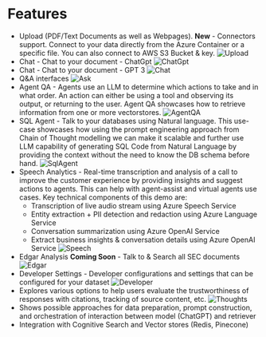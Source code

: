 # Features

* Upload (PDF/Text Documents as well as Webpages).  **New** - Connectors support.  Connect to your data directly from the Azure Container or a specific file.   You can also connect to AWS S3 Bucket & key.
![Upload](/assets/Upload.png)
* Chat - Chat to your document - ChatGpt
![ChatGpt](/assets/ChatGpt.png)
* Chat - Chat to your document - GPT 3
![Chat](/assets/Chat.png)
* Q&A interfaces
![Ask](/assets/Ask.png)
* Agent QA - Agents use an LLM to determine which actions to take and in what order. An action can either be using a tool and observing its output, or returning to the user. Agent QA showcases how to retrieve information from one or more vectorstores.
![AgentQA](/assets/AgentQA.png)
* SQL Agent - Talk to your databases using Natural language.  This use-case showcases how using the prompt engineering approach from Chain of Thought modelling we can make it scalable and further use LLM capability of generating SQL Code from Natural Language by providing the context without the need to know the DB schema before hand.
![SqlAgent](/assets/SqlAgent.png)
* Speech Analytics - Real-time transcription and analysis of a call to improve the customer experience by providing insights and suggest actions to agents. This can help with agent-assist and virtual agents use cases. Key technical components of this demo are:
  * Transcription of live audio stream using Azure Speech Service
  * Entity extraction + PII detection and redaction using Azure Language Service
  * Conversation summarization using Azure OpenAI Service
  * Extract business insights & conversation details using Azure OpenAI Service
![Speech](/assets/Speech.png)
* Edgar Analysis **Coming Soon** - Talk to & Search all SEC documents
![Edgar](/assets/Edgar.png)
* Developer Settings - Developer configurations and settings that can be configured for your dataset
![Developer](/assets/Developer.png)
* Explores various options to help users evaluate the trustworthiness of responses with citations, tracking of source content, etc.
![Thoughts](/assets/Thoughts.png)
* Shows possible approaches for data preparation, prompt construction, and orchestration of interaction between model (ChatGPT) and retriever
* Integration with Cognitive Search and Vector stores (Redis, Pinecone)
